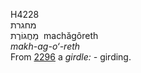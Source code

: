 <body>
  <p>H4228<br>  מחגרת  <br> מַחֲגוֹרֶת  ‎  machăgôreth  <br><i>makh-ag-o‘-reth </i><br>From <a href="h2296.htm">2296</a>  a <i>girdle: - </i>girding.<br></p>
 </body>